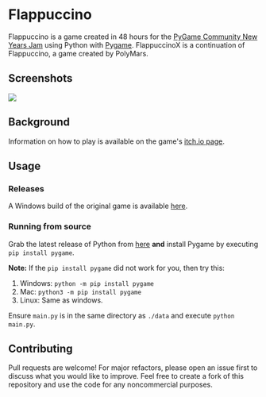 # Flappuccino

Flappuccino is a game created in 48 hours for the [PyGame Community New Years Jam](https://itch.io/jam/pygame-community-jam) using Python with [Pygame](https://www.pygame.org). 
FlappuccinoX is a continuation of Flappuccino, a game created by PolyMars.

## Screenshots
![](https://img.itch.zone/aW1hZ2UvODg3MDQ0LzUwMDQzOTkuZ2lm/original/vd0wHu.gif) 

## Background
Information on how to play is available on the game's [itch.io page](https://polymars.itch.io/flappuccino).

## Usage
### Releases
A Windows build of the original game is available [here](https://polymars.itch.io/flappuccino).
### Running from source
Grab the latest release of Python from [here](https://www.python.org/downloads/) **and** install Pygame by executing ``pip install pygame``.

**Note:** If the ``pip install pygame`` did not work for you, then try this:
1. Windows:
``python -m pip install pygame``
2. Mac: 
``python3 -m pip install pygame``
3. Linux:
Same as windows.

Ensure ``main.py`` is in the same directory as ``./data`` and execute  ``python main.py``.

## Contributing
Pull requests are welcome! For major refactors, please open an issue first to discuss what you would like to improve. Feel free to create a fork of this repository and use the code for any noncommercial purposes.

